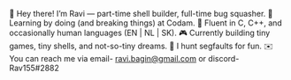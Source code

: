👋 Hey there! I’m Ravi — part-time shell builder, full-time bug squasher.
🧠 Learning by doing (and breaking things) at Codam.
🧰 Fluent in C, C++, and occasionally human languages (EN | NL | SK).
🎮 Currently building tiny games, tiny shells, and not-so-tiny dreams.
🐛 I hunt segfaults for fun.
✉️ You can reach me via email- ravi.bagin@gmail.com or discord-Rav155#2882

<!---
rbagin/rbagin is a ✨ special ✨ repository because its `README.md` (this file) appears on your GitHub profile.
You can click the Preview link to take a look at your changes.
--->
